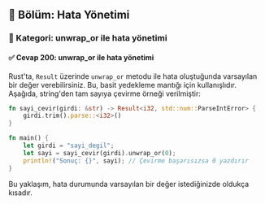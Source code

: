 ## 📘 Bölüm: Hata Yönetimi
### 🔹 Kategori: unwrap_or ile hata yönetimi
#### ✅ Cevap 200: unwrap_or ile hata yönetimi

Rust'ta, `Result` üzerinde `unwrap_or` metodu ile hata oluştuğunda varsayılan bir değer verebilirsiniz. Bu, basit yedekleme mantığı için kullanışlıdır. Aşağıda, string'den tam sayıya çevirme örneği verilmiştir:

```rust
fn sayi_cevir(girdi: &str) -> Result<i32, std::num::ParseIntError> {
    girdi.trim().parse::<i32>()
}

fn main() {
    let girdi = "sayi_degil";
    let sayi = sayi_cevir(girdi).unwrap_or(0);
    println!("Sonuç: {}", sayi); // Çevirme başarısızsa 0 yazdırır
}
```

Bu yaklaşım, hata durumunda varsayılan bir değer istediğinizde oldukça kısadır.
